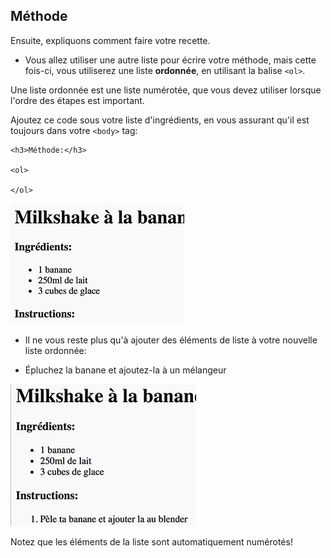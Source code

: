 ## Méthode

Ensuite, expliquons comment faire votre recette.

+ Vous allez utiliser une autre liste pour écrire votre méthode, mais cette fois-ci, vous utiliserez une liste **ordonnée**, en utilisant la balise `<ol>`.

Une liste ordonnée est une liste numérotée, que vous devez utiliser lorsque l'ordre des étapes est important.

Ajoutez ce code sous votre liste d'ingrédients, en vous assurant qu'il est toujours dans votre `<body>` tag:

    <h3>Méthode:</h3>
    
    <ol>
    
    </ol>
    

![capture d'écran](images/recipe-method.png)

+ Il ne vous reste plus qu'à ajouter des éléments de liste à votre nouvelle liste ordonnée:

    <li>Épluchez la banane et ajoutez-la à un mélangeur</li>
    

![capture d'écran](images/recipe-ol.png)

Notez que les éléments de la liste sont automatiquement numérotés!
